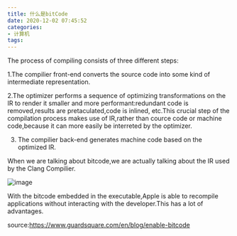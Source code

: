 ```yaml
---
title: 什么是bitCode
date: 2020-12-02 07:45:52
categories: 
- 计算机
tags:
---
```


The process of compiling consists of three different steps:

1.The compilier front-end converts the source code into some kind of intermediate representation.

2.The optimizer performs a sequence of optimizing transformations on the IR to render it smaller and more performant:redundant code is removed,results are pretaculated,code is inlined, etc.This crucial step of the compilation process makes use of IR,rather than cource code or machine code,because it can more easily be interreted by the optimizer.

3. The compilier back-end generates machine code based on the optimized IR. 

When we are talking about bitcode,we are actually talking about the IR used by the Clang Compilier.

![image](https://www.guardsquare.com/files/media/guardsquare2017/Compiling-with-bitcode-enabled.png)

With the bitcode embedded in the executable,Apple is able to recompile applications without interacting with the developer.This has a lot of advantages. 

source:https://www.guardsquare.com/en/blog/enable-bitcode